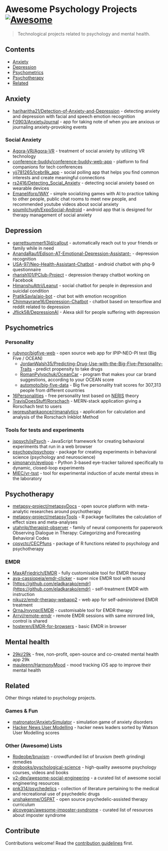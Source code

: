 # Awesome Psychology Projects [![Awesome](https://awesome.re/badge.svg)](https://awesome.re)

> Technological projects related to psychology and mental health.


## Contents

- [Anxiety](#anxiety)
- [Depression](#depression)
- [Psychometrics](#psychometrics)
- [Psychotherapy](#psychotherapy)
- [Related](#related)

## Anxiety

- [hariharitha21/Detection-of-Anxiety-and-Depression](https://github.com/hariharitha21/Detection-of-Anxiety-and-Depression) - detecting anxiety and depression with facial and speech emotion recognition
- [F0903/AnxietyJournal](https://github.com/F0903/AnxietyJournal) - app for taking note of when you are anxious or journaling anxiety-provoking events

### Social Anxiety

- [Agora-VR/Agora-VR](https://github.com/Agora-VR/Agora-VR) - treatment of social anxiety by utilizing VR technology
- [conference-buddy/conference-buddy-web-app](https://github.com/conference-buddy/conference-buddy-web-app) - platform to find companions for tech conferences
- [yjj781265/Icebr8k_app](https://github.com/yjj781265/Icebr8k_app) - social polling app that helps you find common interests and create meaningful connections
- [rs2416/Detecting_Social_Anxiety](https://github.com/rs2416/Detecting_Social_Anxiety) - detecting social anxiety based on wearable devices
- [Emaneliforp/WAY](https://github.com/Emaneliforp/WAY) - simple socializing games with AI to practice talking to other people, public chat rooms to meet new people, and recommended youtube videos about social anxiety
- [soumilchugh/ExpoSocial-Android](https://github.com/soumilchugh/ExpoSocial-Android) - android app that is designed for therapy management of social anxiety

## Depression

- [garrettsummerfi3ld/callout](https://github.com/garrettsummerfi3ld/callout) - automatically reach out to your friends or family while in need
- [AnandaRauf/Edison-AT-Emotional-Depression-Assistant-](https://github.com/AnandaRauf/Edison-AT-Emotional-Depression-Assistant-) - depression recognition
- [USA-97/Neo-Health-Assistant-Chatbot](https://github.com/USA-97/Neo-Health-Assistant-Chatbot) - android chatbot with phq-9 questionnaire
- [rharish101/PClub-Project](https://github.com/rharish101/PClub-Project) - depression therapy chatbot working on Facebook
- [HimanshuAttri/Leanut](https://github.com/HimanshuAttri/Leanut) - social chatbot for people in depression and suicidal condition
- [PratikSavla/aio-bot](https://github.com/PratikSavla/aio-bot) - chat bot with emotion recognition
- [Chinmayrane16/Depression-Chatbot](https://github.com/Chinmayrane16/Depression-Chatbot) - chatbot based on tensorflow and reddit related to depression
- [Jflick58/DepressionAI](https://github.com/Jflick58/DepressionAI) - Alexa skill for people suffering with depression

## Psychometrics

### Personality

- [rubynor/bigfive-web](https://github.com/rubynor/bigfive-web) - open source web app for IPIP-NEO-PI test (Big Five / OCEAN)
  - [JordanWalsh35/Predicting-Drug-Use-with-the-Big-Five-Personality-Traits](https://github.com/JordanWalsh35/Predicting-Drug-Use-with-the-Big-Five-Personality-Traits) - predict propensity to take drugs
  - [RomanPylypchuk/OceanCar](https://github.com/RomanPylypchuk/OceanCar) - program that makes your car brand suggestions, according to your OCEAN score
  - [automoto/big-five-data](https://github.com/automoto/big-five-data) - Big five personality trait scores for 307,313 people from different countries
- [16Personalities](https://www.16personalities.com/) - free personality test based on [NERIS](https://www.16personalities.com/articles/our-theory) theory
- [TravisDoesStuff/Rorschach](https://github.com/TravisDoesStuff/Rorschach) - MERN-stack application giving a Rorschach test to users
- [iworeushankaonce/rimanalytics](https://github.com/iworeushankaonce/rimanalytics) - application for calculation and analysis of the Rorschach Inkblot Method

### Tools for tests and experiments

- [jspsych/jsPsych](https://github.com/jspsych/jsPsych) - JavaScript framework for creating behavioral experiments that run in a web browser
- [psychopy/psychopy](https://github.com/psychopy/psychopy) - package for creating experiments in behavioral science (psychology and neuroscience)
- [simonarvin/eyeloop](https://github.com/simonarvin/eyeloop) - Python 3-based eye-tracker tailored specifically to dynamic, closed-loop experiments
- [MIEC/vr-tsst](https://github.com/MIEC/vr-tsst) - tool for experimental induction of acute mental stress in the laboratory

## Psychotherapy

- [metapsy-project/metapsyDocs](https://github.com/metapsy-project/metapsyDocs) - open source platform with meta-analytic researches around psychotherapy
- [metapsy-project/metapsyTools](https://github.com/metapsy-project/metapsyTools) - R package facilitates the calculation of effect sizes and meta-analyses
- [utahnlp/therapist-observer](https://github.com/utahnlp/therapist-observer) - family of neural components for paperwork Observing Dialogue in Therapy: Categorizing and Forecasting Behavioral Codes
- [cpsyctc/CECPfuns](https://github.com/cpsyctc/CECPfuns) - package of R functions related to psychology and psychotherapy

### EMDR

- [MaxAFriedrich/EMDR](https://github.com/MaxAFriedrich/EMDR) - fully customisable tool for EMDR therapy
- [ava-cassiopeia/emdr-clicker](https://github.com/ava-cassiopeia/emdr-clicker) - super nice EMDR tool with sound
- [https://github.com/eladkarako/emdr](https://github.com/eladkarako/emdr) - self-treatment EMDR with instruction
- [nikuzz/emdr-therapy-webapp2](https://github.com/nikuzz/emdr-therapy-webapp2) - web app for self-administered EMDR treatment
- [QrnaJnyynpr/EMDR](https://github.com/QrnaJnyynpr/EMDR) - customisable tool for EMDR therapy
- [Arrvi/remote-emdr](https://github.com/Arrvi/remote-emdr) - remote EMDR sessions with same mirrored link, control is shared
- [hosteren/EMDR-for-browsers](https://github.com/hosteren/EMDR-for-browsers) - basic EMDR in browser

## Mental health

- [29ki/29k](https://github.com/29ki/29k) - free, non-profit, open-source and co-created mental health app 29k
- [mauleenn/HarmonyMood](https://github.com/mauleenn/HarmonyMood) - mood tracking iOS app to improve their mental health

## Related

Other things related to psychology projects.

### Games & Fun

- [matronator/AnxietySimulator](https://github.com/matronator/AnxietySimulator) - simulation game of anxiety disorders
- [Hacker News User Modelling](http://kolinko.github.io/um-hn/) - hacker news leaders sorted by Watson User Modelling scores

### Other (Awesome) Lists

- [Rodeobe/bruxism](https://github.com/Rodeobe/bruxism) - crowdfunded list of bruxism (teeth grinding) remedies
- [drobooks/pyschological-science](https://github.com/drobooks/pyschological-science) - high-quality awesome psychology courses, videos and books
- [v2-dev/awesome-social-engineering](https://github.com/v2-dev/awesome-social-engineering) - a curated list of awesome social engineering resources
- [pnk314/psychedelics](https://github.com/pnk314/psychedelics) - collection of literature pertaining to the medical and recreational use of psychedelic drugs
- [unshakenme/OSPAT](https://github.com/unshakenme/OSPAT) - open source psychedelic-assisted therapy curriculum
- [alcovegan/awesome-imposter-syndrome](https://github.com/alcovegan/awesome-imposter-syndrome) - curated list of resources about imposter syndrome

## Contribute

Contributions welcome! Read the [contribution guidelines](contributing.md) first.
